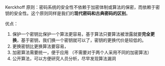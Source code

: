Kerckhoff 原则：密码系统的安全性不依赖于加密体制或算法的保密，而依赖于密钥的安全性。这个原则同样是我们的**现代密码和古典密码的区别**。

优点：
1) 保护一个密钥比保护一个算法更容易，基于算法只要算法被泄露就要**完全更换**，基于密钥，我们换一个密钥就可以了，密钥的更换代价是较低的。
2) 更换密钥比更换算法要容易，
3) 加密算法需要统一，便于应用 （不需要对于两个人采用不同的加密算法）
4) 公开算法，可以方便研究人员分析，尽早发现算法漏洞

